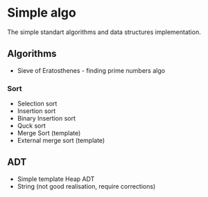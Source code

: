 Simple algo
===========

The simple standart algorithms and data structures implementation.

## Algorithms
- Sieve of Eratosthenes - finding prime numbers algo

### Sort
- Selection sort
- Insertion sort
- Binary Insertion sort
- Quck sort
- Merge Sort (template)
- External merge sort (template)

## ADT
- Simple template Heap ADT
- String (not good realisation, require corrections)
